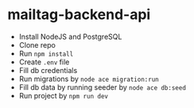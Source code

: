 # mailtag-backend-api

- Install NodeJS and PostgreSQL
- Clone repo
- Run `npm install`
- Create `.env` file
- Fill db credentials
- Run migrations by `node ace migration:run`
- Fill db data by running seeder by `node ace db:seed`
- Run project by `npm run dev`
